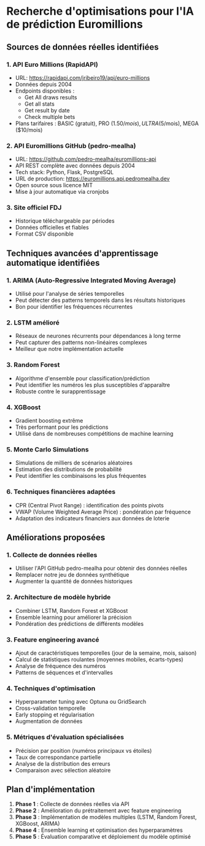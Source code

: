 # Recherche d'optimisations pour l'IA de prédiction Euromillions

## Sources de données réelles identifiées

### 1. API Euro Millions (RapidAPI)
- URL: https://rapidapi.com/jribeiro19/api/euro-millions
- Données depuis 2004
- Endpoints disponibles :
  - Get All draws results
  - Get all stats
  - Get result by date
  - Check multiple bets
- Plans tarifaires : BASIC (gratuit), PRO ($1.50/mois), ULTRA ($5/mois), MEGA ($10/mois)

### 2. API Euromillions GitHub (pedro-mealha)
- URL: https://github.com/pedro-mealha/euromillions-api
- API REST complète avec données depuis 2004
- Tech stack: Python, Flask, PostgreSQL
- URL de production: https://euromillions.api.pedromealha.dev
- Open source sous licence MIT
- Mise à jour automatique via cronjobs

### 3. Site officiel FDJ
- Historique téléchargeable par périodes
- Données officielles et fiables
- Format CSV disponible

## Techniques avancées d'apprentissage automatique identifiées

### 1. ARIMA (Auto-Regressive Integrated Moving Average)
- Utilisé pour l'analyse de séries temporelles
- Peut détecter des patterns temporels dans les résultats historiques
- Bon pour identifier les fréquences récurrentes

### 2. LSTM amélioré
- Réseaux de neurones récurrents pour dépendances à long terme
- Peut capturer des patterns non-linéaires complexes
- Meilleur que notre implémentation actuelle

### 3. Random Forest
- Algorithme d'ensemble pour classification/prédiction
- Peut identifier les numéros les plus susceptibles d'apparaître
- Robuste contre le surapprentissage

### 4. XGBoost
- Gradient boosting extrême
- Très performant pour les prédictions
- Utilisé dans de nombreuses compétitions de machine learning

### 5. Monte Carlo Simulations
- Simulations de milliers de scénarios aléatoires
- Estimation des distributions de probabilité
- Peut identifier les combinaisons les plus fréquentes

### 6. Techniques financières adaptées
- CPR (Central Pivot Range) : identification des points pivots
- VWAP (Volume Weighted Average Price) : pondération par fréquence
- Adaptation des indicateurs financiers aux données de loterie

## Améliorations proposées

### 1. Collecte de données réelles
- Utiliser l'API GitHub pedro-mealha pour obtenir des données réelles
- Remplacer notre jeu de données synthétique
- Augmenter la quantité de données historiques

### 2. Architecture de modèle hybride
- Combiner LSTM, Random Forest et XGBoost
- Ensemble learning pour améliorer la précision
- Pondération des prédictions de différents modèles

### 3. Feature engineering avancé
- Ajout de caractéristiques temporelles (jour de la semaine, mois, saison)
- Calcul de statistiques roulantes (moyennes mobiles, écarts-types)
- Analyse de fréquence des numéros
- Patterns de séquences et d'intervalles

### 4. Techniques d'optimisation
- Hyperparameter tuning avec Optuna ou GridSearch
- Cross-validation temporelle
- Early stopping et régularisation
- Augmentation de données

### 5. Métriques d'évaluation spécialisées
- Précision par position (numéros principaux vs étoiles)
- Taux de correspondance partielle
- Analyse de la distribution des erreurs
- Comparaison avec sélection aléatoire

## Plan d'implémentation

1. **Phase 1** : Collecte de données réelles via API
2. **Phase 2** : Amélioration du prétraitement avec feature engineering
3. **Phase 3** : Implémentation de modèles multiples (LSTM, Random Forest, XGBoost, ARIMA)
4. **Phase 4** : Ensemble learning et optimisation des hyperparamètres
5. **Phase 5** : Évaluation comparative et déploiement du modèle optimisé


